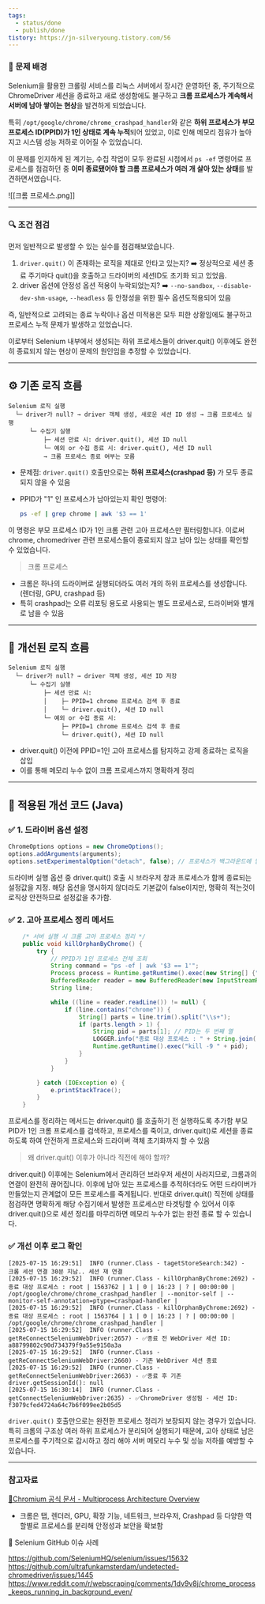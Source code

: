 ```yaml
---
tags:
  - status/done
  - publish/done
tistory: https://jn-silveryoung.tistory.com/56
---
```


### 📌 문제 배경


Selenium을 활용한 크롤링 서비스를 리눅스 서버에서 장시간 운영하던 중, 주기적으로 ChromeDriver 세션을 종료하고 새로 생성함에도 불구하고 **크롬 프로세스가 계속해서 서버에 남아 쌓이는 현상**을 발견하게 되었습니다.

특히 `/opt/google/chrome/chrome_crashpad_handler`와 같은 **하위 프로세스가 부모 프로세스 ID(PPID)가 1인 상태로 계속 누적**되어 있었고, 이로 인해 메모리 점유가 높아지고 시스템 성능 저하로 이어질 수 있었습니다.

이 문제를 인지하게 된 계기는, 수집 작업이 모두 완료된 시점에서 `ps -ef` 명령어로 프로세스를 점검하던 중 **이미 종료됐어야 할 크롬 프로세스가 여러 개 살아 있는 상태**를 발견하면서였습니다.



![[크롬 프로세스.png]]

---

### 🔍 조건 점검

먼저 일반적으로 발생할 수 있는 실수를 점검해보았습니다.
1) `driver.quit()` 이 존재하는 로직을 제대로 안타고 있는지? ➡️ 정상적으로 세션 종료 주기마다 quit()을 호출하고 드라이버의 세션ID도 초기화 되고 있었음.
2) driver 옵션에 안정성 옵션 적용이 누락되었는지?	➡️ `--no-sandbox`, `--disable-dev-shm-usage`, `--headless` 등 안정성을 위한 필수 옵션도적용되어 있음
    
즉, 일반적으로 고려되는 종료 누락이나 옵션 미적용은 모두 피한 상황임에도 불구하고 프로세스 누적 문제가 발생하고 있었습니다.

이로부터 Selenium 내부에서 생성되는 하위 프로세스들이 driver.quit() 이후에도 완전히 종료되지 않는 현상이 문제의 원인임을 추정할 수 있었습니다.


---

## ⚙️ 기존 로직 흐름

```text
Selenium 로직 실행
  └─ driver가 null? → driver 객체 생성, 새로운 세션 ID 생성 → 크롬 프로세스 실행
      └─ 수집기 실행
          ├─ 세션 만료 시: driver.quit(), 세션 ID null 
          └─ 예외 or 수집 종료 시: driver.quit(), 세션 ID null 
          → 크롬 프로세스 종료 여부는 모름
```

- 문제점: `driver.quit()` 호출만으로는 **하위 프로세스(crashpad 등)** 가 모두 종료되지 않을 수 있음
    
- PPID가 "1" 인 프로세스가 남아있는지 확인 명령어:
    
    ```bash
    ps -ef | grep chrome | awk '$3 == 1'
    ```
    
이 명령은 부모 프로세스 ID가 1인 크롬 관련 고아 프로세스만 필터링합니다.
이로써 chrome, chromedriver 관련 프로세스들이 종료되지 않고 남아 있는 상태를 확인할 수 있었습니다.

> 크롬 프로세스

- 크롬은 하나의 드라이버로 실행되더라도 여러 개의 하위 프로세스를 생성합니다. (렌더링, GPU, crashpad 등)
- 특히 crashpad는 오류 리포팅 용도로 사용되는 별도 프로세스로, 드라이버와 별개로 남을 수 있음

---

## 🔧 개선된 로직 흐름

```text
Selenium 로직 실행
  └─ driver가 null? → driver 객체 생성, 세션 ID 저장
      └─ 수집기 실행
          ├─ 세션 만료 시:
          │    ├─ PPID=1 chrome 프로세스 검색 후 종료
          │    └─ driver.quit(), 세션 ID null
          └─ 예외 or 수집 종료 시:
               ├─ PPID=1 chrome 프로세스 검색 후 종료
               └─ driver.quit(), 세션 ID null
```

- driver.quit() 이전에 PPID=1인 고아 프로세스를 탐지하고 강제 종료하는 로직을 삽입
- 이를 통해 메모리 누수 없이 크롬 프로세스까지 명확하게 정리

---

## 🧪 적용된 개선 코드 (Java)

### ✅ 1. 드라이버 옵션 설정
```java
ChromeOptions options = new ChromeOptions();
options.addArguments(arguments);
options.setExperimentalOption("detach", false); // 프로세스가 백그라운드에 남지않도록
```
드라이버 실행 옵션 중 driver.quit() 호출 시 브라우저 창과 프로세스가 함께 종료되는 설정값을 지정.
해당 옵션을 명시하지 않더라도 기본값이 false이지만, 명확히 적는것이 로직상 안전하므로 설정값을 추가함.

### ✅ 2. 고아 프로세스 정리 메서드

```java	
	/* 서버 실행 시 크롬 고아 프로세스 정리 */
	public void killOrphanByChrome() {
        try {
            // PPID가 1인 프로세스 전체 조회
            String command = "ps -ef | awk '$3 == 1'";
            Process process = Runtime.getRuntime().exec(new String[] {"bash", "-c", command});
            BufferedReader reader = new BufferedReader(new InputStreamReader(process.getInputStream()));
            String line;

            while ((line = reader.readLine()) != null) {
                if (line.contains("chrome")) {
                    String[] parts = line.trim().split("\\s+");
                    if (parts.length > 1) {
                        String pid = parts[1]; // PID는 두 번째 열
                        LOGGER.info("종료 대상 프로세스 : " + String.join(" | ", parts) );
                        Runtime.getRuntime().exec("kill -9 " + pid);
                    }
                }
            }

        } catch (IOException e) {
            e.printStackTrace();
        }
    }
```


프로세스를 정리하는 메서드는  driver.quit() 를 호출하기 전 실행하도록 추가함
부모 PID가 1인 크롬 프로세스를 검색하고, 프로세스를 죽이고, driver.quit()로 세션을 종료하도록 하여 안전하게 프로세스와 드라이버 객체 초기화까지 할 수 있음


> 왜 driver.quit() 이후가 아니라 직전에 해야 할까?

driver.quit() 이후에는 Selenium에서 관리하던 브라우저 세션이 사라지므로, 크롬과의 연결이 완전히 끊어집니다. 이후에 남아 있는 프로세스를 추적하더라도 어떤 드라이버가 만들었는지 관계없이 모든 프로세스를 죽게됩니다.
반대로 driver.quit() 직전에 상태를 점검하면 명확하게 해당 수집기에서 발생한 프로세스만 타겟팅할 수 있어서 이후 driver.quit()으로 세션 정리를 마무리하면 메모리 누수가 없는 완전 종료 할 수 있습니다.

### ✅ 개선 이후 로그 확인

```shell
[2025-07-15 16:29:51]  INFO (runner.Class - tagetStoreSearch:342) -             크롬 세션 연결 30분 지남.. 세션 재 연결
[2025-07-15 16:29:52]  INFO (runner.Class - killOrphanByChrome:2692) - 종료 대상 프로세스 : root | 1563762 | 1 | 0 | 16:23 | ? | 00:00:00 | /opt/google/chrome/chrome_crashpad_handler | --monitor-self | --monitor-self-annotation=ptype=crashpad-handler | 
[2025-07-15 16:29:52]  INFO (runner.Class - killOrphanByChrome:2692) - 종료 대상 프로세스 : root | 1563764 | 1 | 0 | 16:23 | ? | 00:00:00 | /opt/google/chrome/chrome_crashpad_handler | 
[2025-07-15 16:29:52]  INFO (runner.Class - getReConnectSeleniumWebDriver:2657) - ✅종료 전 WebDriver 세션 ID: a88799802c90d734379f9a55e9150a3a
[2025-07-15 16:29:52]  INFO (runner.Class - getReConnectSeleniumWebDriver:2660) - 기존 WebDriver 세션 종료
[2025-07-15 16:29:52]  INFO (runner.Class - getReConnectSeleniumWebDriver:2663) - ✅종료 후 기존 driver.getSessionId(): null
[2025-07-15 16:30:14]  INFO (runner.Class - getConnectSeleniumWebDriver:2635) - ✅ChromeDriver 생성됨 - 세션 ID: f3079cfed4724a64c7b6f099ee2b05d5

```



`driver.quit()` 호출만으로는 완전한 프로세스 정리가 보장되지 않는 경우가 있습니다. 특히 크롬의 구조상 여러 하위 프로세스가 분리되어 실행되기 때문에, 고아 상태로 남은 프로세스를 주기적으로 감시하고 정리 해야 서버 메모리 누수 및 성능 저하를 예방할 수 있습니다.


---

### 참고자료


[📘Chromium 공식 문서 - Multiprocess Architecture Overview](https://www.chromium.org/developers/design-documents/multi-process-architecture)
- 크롬은 탭, 렌더러, GPU, 확장 기능, 네트워크, 브라우저, Crashpad 등 다양한 역할별로 프로세스를 분리해 안정성과 보안을 확보함

📄 Selenium GitHub 이슈 사례

https://github.com/SeleniumHQ/selenium/issues/15632
https://github.com/ultrafunkamsterdam/undetected-chromedriver/issues/1445
https://www.reddit.com/r/webscraping/comments/1dv9v8j/chrome_process_keeps_running_in_background_even/

